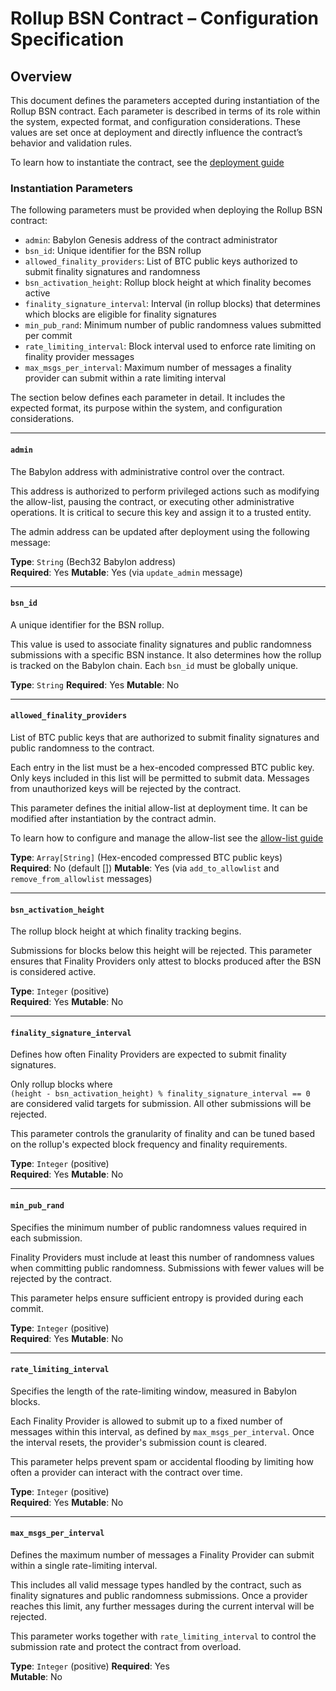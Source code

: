 # Rollup BSN Contract – Configuration Specification

## Overview
This document defines the parameters accepted during instantiation
of the Rollup BSN contract. Each parameter is described in terms of
its role within the system, expected format, and configuration considerations.
These values are set once at deployment and directly influence the contract’s behavior and validation rules.

To learn how to instantiate the contract, see the [deployment guide](./deployment-integration.md)

### Instantiation Parameters

The following parameters must be provided when deploying the Rollup BSN
contract:

- `admin`: Babylon Genesis address of the contract administrator
- `bsn_id`: Unique identifier for the BSN rollup
- `allowed_finality_providers`: List of BTC public keys authorized to submit
  finality signatures and randomness
- `bsn_activation_height`: Rollup block height at which finality becomes
  active
- `finality_signature_interval`: Interval (in rollup blocks) that determines
  which blocks are eligible for finality signatures
- `min_pub_rand`: Minimum number of public randomness values submitted per
  commit
- `rate_limiting_interval`: Block interval used to enforce rate limiting on
  finality provider messages
- `max_msgs_per_interval`: Maximum number of messages a finality provider can
  submit within a rate limiting interval

The section below defines each parameter in detail. It includes the expected
format, its purpose within the system, and configuration considerations.

---

#### `admin`

The Babylon address with administrative control over the contract.

This address is authorized to perform privileged actions such as modifying the
allow-list, pausing the contract, or executing other administrative operations.
It is critical to secure this key and assign it to a trusted entity.

The admin address can be updated after deployment using the following message:

**Type**: `String` (Bech32 Babylon address)  
**Required**: Yes
**Mutable**: Yes (via `update_admin` message)

---

#### `bsn_id`

A unique identifier for the BSN rollup.

This value is used to associate finality signatures and public randomness
submissions with a specific BSN instance. It also determines how the rollup is tracked on the Babylon chain. Each `bsn_id` must be globally unique.

**Type**: `String` 
**Required**: Yes 
**Mutable**: No 

---

#### `allowed_finality_providers`

List of BTC public keys that are authorized to submit finality signatures and
public randomness to the contract.

Each entry in the list must be a hex-encoded compressed BTC public key. Only
keys included in this list will be permitted to submit data. Messages from
unauthorized keys will be rejected by the contract.

This parameter defines the initial allow-list at deployment time. It can be
modified after instantiation by the contract admin.

To learn how to configure and manage the allow-list see the [allow-list guide](./ALLOW-LIST.md)

**Type**: `Array[String]` (Hex-encoded compressed BTC public keys) 
**Required**: No (default [])
**Mutable**: Yes (via `add_to_allowlist` and `remove_from_allowlist` messages)

---

#### `bsn_activation_height`

The rollup block height at which finality tracking begins.

Submissions for blocks below this height will be rejected. This parameter
ensures that Finality Providers only attest to blocks produced after the BSN is
considered active.

**Type**: `Integer` (positive)  
**Required**: Yes 
**Mutable**: No

---

#### `finality_signature_interval`

Defines how often Finality Providers are expected to submit finality signatures.

Only rollup blocks where  
`(height - bsn_activation_height) % finality_signature_interval == 0`  
are considered valid targets for submission. All other submissions will be
rejected.

This parameter controls the granularity of finality and can be tuned based on
the rollup's expected block frequency and finality requirements.

**Type**: `Integer` (positive)  
**Required**: Yes 
**Mutable**: No

---

#### `min_pub_rand`

Specifies the minimum number of public randomness values required in each
submission.

Finality Providers must include at least this number of randomness values when
committing public randomness. Submissions with fewer values will be rejected by
the contract.

This parameter helps ensure sufficient entropy is provided during each commit.

**Type**: `Integer` (positive)  
**Required**: Yes 
**Mutable**: No

---

#### `rate_limiting_interval`

Specifies the length of the rate-limiting window, measured in Babylon blocks.

Each Finality Provider is allowed to submit up to a fixed number of messages
within this interval, as defined by `max_msgs_per_interval`. Once the interval
resets, the provider's submission count is cleared.

This parameter helps prevent spam or accidental flooding by limiting how often
a provider can interact with the contract over time.

**Type**: `Integer` (positive)  
**Required**: Yes 
**Mutable**: No

---

#### `max_msgs_per_interval`

Defines the maximum number of messages a Finality Provider can submit within a
single rate-limiting interval.

This includes all valid message types handled by the contract, such as finality
signatures and public randomness submissions. Once a provider reaches this
limit, any further messages during the current interval will be rejected.

This parameter works together with `rate_limiting_interval` to control the
submission rate and protect the contract from overload.

**Type**: `Integer` (positive) 
**Required**: Yes  
**Mutable**: No

